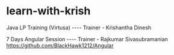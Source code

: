 # learn-with-krish
Java LP Training (Virtusa) ---- Trainer - Krishantha Dinesh


7 Days Angular Session ---- Trainer - Rajkumar Sivasubramanian
https://github.com/BlackHawk1212/Angular
